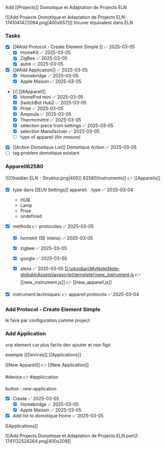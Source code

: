 Add [[Projects]] Domotique et Adaptation de Projects ELN

![[Add Projects Domotique et Adaptation de Projects ELN-1741041422094.png|400x657]]]
trouver équivalent dans ELN
### Tasks

- [x] [[#Add Protocol - Create Element Simple ]] ✅ 2025-03-05
	- [x] HomeKit ✅ 2025-03-05
	- [x] ZigBee ✅ 2025-03-05
	- [x] autre ✅ 2025-03-05
- [x] [[#Add Application]] ✅ 2025-03-05
	- [x] Homebridge ✅ 2025-03-05
	- [x] Apple Maison ✅ 2025-03-05
- [/] [[#Appareil]]
	- [x] HomePod mini ✅ 2025-03-05
	- [x] SwitchBot Hub2 ✅ 2025-03-05
	- [x] Prise ✅ 2025-03-05
	- [x] Ampoule ✅ 2025-03-05
	- [x] Thermomètre ✅ 2025-03-05
	- [x] selection piece from settings ✅ 2025-03-05
	- [x] selection Manufactuer ✅ 2025-03-05
	- [ ] type of appareil (for mesure)
- [x] [[Action Domotique List]] Domotique Action ✅ 2025-03-05
- [ ] tag problem domotique existant

### Appareil62580

![[Obsidian ELN - Struktur.png|400]]
62580[Instruments]] 👉 [[Appareils]]
- [x] type dans [[ELN Settings]] appareil:   type ✅ 2025-03-04
    - HUB
    - Lamp
    - Prise
    - undefined
- [x] methods 👉 protocoles ✅ 2025-03-05
	- [x] homekit   (SE inlens) ✅ 2025-03-05
	- [x] zigbee ✅ 2025-03-05
	- [x] google ✅ 2025-03-05
	- [x] alexa ✅ 2025-03-05
[D:\obsidian\MyNote\Note-globale\Assets\javascript\templater\new_instrument.js](file:///d%3A/obsidian/MyNote/Note-globale/Assets/javascript/templater/new_instrument.js) 👉
	[[new_instrument.js]] 👉 [[new_appareil.js]]


- [x] instrument.techniques:  👉  appareil.protocols ✅ 2025-03-04


### Add Protocol - Create Element Simple
le faire par configuration comme project

### Add Application
vrai element car plus facile den ajouter et non figé

exemple [[Devices]] [[Applications]]

[[New Appareil]] 👉 [[New Application]]

#device 👉 #appliccation

button : new-application


- [x] Create ✅ 2025-03-05
	- [x] Homebridge ✅ 2025-03-05
	- [x] Apple Maison ✅ 2025-03-05
- [x] Add list to domotique Home ✅ 2025-03-05

[[Applications]]

![[Add Projects Domotique et Adaptation de Projects ELN _part2_-1741132524264.png|400x209]]